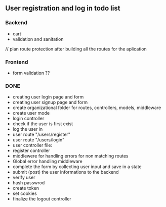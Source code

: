 ## User registration and log in todo list

### Backend

- cart
- validation and sanitation

// plan route protection after building all the routes for the aplication

### Frontend

- form validation ??

### DONE

- creating user login page and form
- creating user signup page and form
- create organizational folder for routes, controllers, models, middleware
- create user mode
- login controller
- check if the user is first exist
- log the user in
- user route "/users/register"
- user route "/users/login"
- user controller file:
- register controller
- middlewere for handling errors for non matching routes
- Global error handling middleware
- complete the form by collecting user input and save in a state
- submit (post) the user informations to the backend
- verify user
- hash passwrod
- create token
- set cookies
- finalize the logout controller
